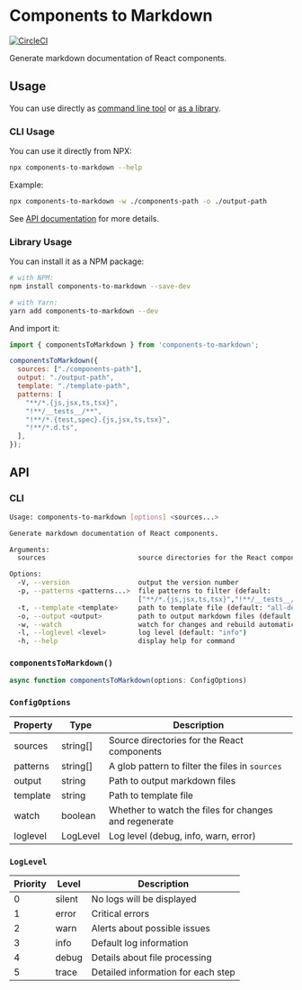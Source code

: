 # Components to Markdown

[![CircleCI](https://img.shields.io/circleci/build/gh/megatroom/components-to-markdown)](https://circleci.com/gh/megatroom/components-to-markdown)

Generate markdown documentation of React components.

## Usage

You can use directly as [command line tool](#cli-usage) or [as a library](#library-usage).

### CLI Usage

You can use it directly from NPX:

```bash
npx components-to-markdown --help
```

Example:

```bash
npx components-to-markdown -w ./components-path -o ./output-path
```

See [API documentation](#api) for more details.

### Library Usage

You can install it as a NPM package:

```bash
# with NPM:
npm install components-to-markdown --save-dev

# with Yarn:
yarn add components-to-markdown --dev
```

And import it:

```js
import { componentsToMarkdown } from 'components-to-markdown';

componentsToMarkdown({
  sources: ["./components-path"],
  output: "./output-path",
  template: "./template-path",
  patterns: [
    "**/*.{js,jsx,ts,tsx}",
    "!**/__tests__/**",
    "!**/*.{test,spec}.{js,jsx,ts,tsx}",
    "!**/*.d.ts",
  ],
});
```

## API

### CLI

```bash
Usage: components-to-markdown [options] <sources...>

Generate markdown documentation of React components.

Arguments:
  sources                       source directories for the React components

Options:
  -V, --version                 output the version number
  -p, --patterns <patterns...>  file patterns to filter (default:
                                ["**/*.{js,jsx,ts,tsx}","!**/__tests__/**","!**/*.{test,spec}.{js,jsx,ts,tsx}","!**/*.d.ts"])
  -t, --template <template>     path to template file (default: "all-detailed")
  -o, --output <output>         path to output markdown files (default: ".")
  -w, --watch                   watch for changes and rebuild automatically (default: false)
  -l, --loglevel <level>        log level (default: "info")
  -h, --help                    display help for command
```

### `componentsToMarkdown()`

```ts
async function componentsToMarkdown(options: ConfigOptions)
```

### `ConfigOptions`

| Property | Type     | Description                                           |
| -------- | -------- | ----------------------------------------------------- |
| sources  | string[] | Source directories for the React components           |
| patterns | string[] | A glob pattern to filter the files in `sources`       |
| output   | string   | Path to output markdown files                         |
| template | string   | Path to template file                                 |
| watch    | boolean  | Whether to watch the files for changes and regenerate |
| loglevel | LogLevel | Log level (debug, info, warn, error)                  |

### `LogLevel`

| Priority | Level  | Description                        |
| -------- | ------ | ---------------------------------- |
| 0        | silent | No logs will be displayed          |
| 1        | error  | Critical errors                    |
| 2        | warn   | Alerts about possible issues       |
| 3        | info   | Default log information            |
| 4        | debug  | Details about file processing      |
| 5        | trace  | Detailed information for each step |
